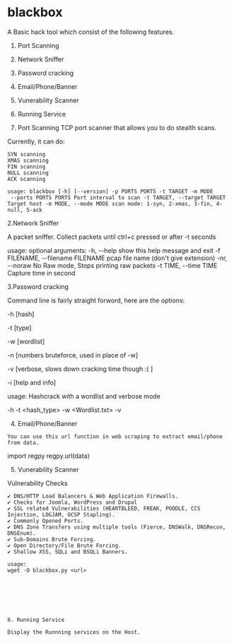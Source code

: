 # blackbox
A Basic hack tool which consist of the following features.
1. Port Scanning
2. Network Sniffer
3. Password cracking
4. Email/Phone/Banner
5. Vunerability Scanner
6. Running Service







1. Port Scanning
TCP port scanner that allows you to do stealth scans.

Currently, it can do:

    SYN scanning
    XMAS scanning
    FIN scanning
    NULL scanning
    ACK scanning
    
    usage: blackbox [-h] [--version] -p PORTS PORTS -t TARGET -m MODE
     --ports PORTS PORTS Port interval to scan -t TARGET, --target TARGET Target host -m MODE, --mode MODE scan mode: 1-syn, 2-xmas, 3-fin, 4-null, 5-ack 
    
    
    
    
    
   
 2.Network Sniffer
 
 A packet sniffer. Collect packets until ctrl+c pressed or after -t seconds

usage:
optional arguments:
  -h, --help            show this help message and exit
  -f FILENAME, --filename FILENAME
                        pcap file name (don't give extension)
  -nr, --noraw          No Raw mode, Stops printing raw packets
  -t TIME, --time TIME  Capture time in second
  







3.Password cracking

Command line is fairly straight forword, here are the options:

-h [hash]

-t [type]

-w [wordlist]

-n [numbers bruteforce, used in place of -w]

-v [verbose, slows down cracking time though :( ]

-i [help and info]

usage:
Hashcrack with a wordlist and verbose mode

-h <hash> -t <hash_type> -w <Wordlist.txt> -v 
    
    
    
    
    
  4. Email/Phone/Banner  
    
    You can use this url function in web scraping to extract email/phone from data.

import regpy
regpy.url(data)







  5. Vunerability Scanner
  
  Vulnerability Checks

    ✔️ DNS/HTTP Load Balancers & Web Application Firewalls.
    ✔️ Checks for Joomla, WordPress and Drupal
    ✔️ SSL related Vulnerabilities (HEARTBLEED, FREAK, POODLE, CCS Injection, LOGJAM, OCSP Stapling).
    ✔️ Commonly Opened Ports.
    ✔️ DNS Zone Transfers using multiple tools (Fierce, DNSWalk, DNSRecon, DNSEnum).
    ✔️ Sub-Domains Brute Forcing.
    ✔️ Open Directory/File Brute Forcing.
    ✔️ Shallow XSS, SQLi and BSQLi Banners.
    
    usage:
    wget -O blackbox.py <url>
    
    
    
    
    
    
    
    6. Running Service
    
    Display the Runnning services on the Host.


